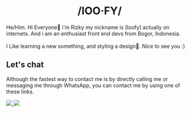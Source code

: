 <h1 align="middle">/IOO·FY/</h1>

<p> He/Him. Hi Everyone👋 i'm Rizky my nickname is [Ioofy] actually on internets. And i am an enthusiast front end devs from Bogor, Indonesia.<br/><br/>I Like
    learning a new something, and styling a design💅. Nice to see you :)</p>

## Let's chat

Although the fastest way to contact me is by directly calling me or messaging me through WhatsApp, you can contact me by using one of these links.

<p>
        <a href="https://facebook.com/rizukyy27">
            <img src="https://img.shields.io/badge/Facebook-%231877F2.svg?style=for-the-badge&logo=Facebook&logoColor=white" />
        </a>
        <a href="mailto:mrizkyy027@gmail.com">
            <img src="https://img.shields.io/badge/Gmail-D14836?style=for-the-badge&logo=gmail&logoColor=white" />
        </a>
</p>
